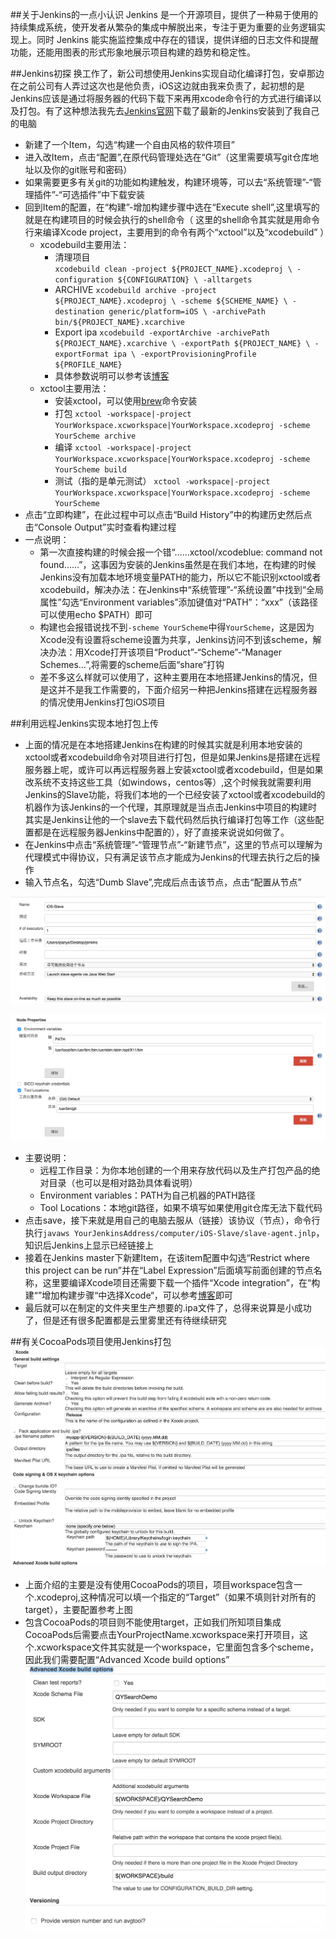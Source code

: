 ##关于Jenkins的一点小认识
Jenkins 是一个开源项目，提供了一种易于使用的持续集成系统，使开发者从繁杂的集成中解脱出来，专注于更为重要的业务逻辑实现上。同时 Jenkins 能实施监控集成中存在的错误，提供详细的日志文件和提醒功能，还能用图表的形式形象地展示项目构建的趋势和稳定性。

##Jenkins初探
换工作了，新公司想使用Jenkins实现自动化编译打包，安卓那边在之前公司有人弄过这次也是他负责，iOS这边就由我来负责了，起初想的是Jenkins应该是通过将服务器的代码下载下来再用xcode命令行的方式进行编译以及打包。有了这种想法我先去[Jenkins官网](http://jenkins-ci.org/)下载了最新的Jenkins安装到了我自己的电脑

* 新建了一个Item，勾选“构建一个自由风格的软件项目”
* 进入改Item，点击“配置”,在原代码管理处选在“Git”（这里需要填写git仓库地址以及你的git账号和密码）
* 如果需要更多有关git的功能如构建触发，构建环境等，可以去“系统管理”-“管理插件”-“可选插件”中下载安装
* 回到Item的配置，在“构建”-增加构建步骤中选在“Execute shell”,这里填写的就是在构建项目的时候会执行的shell命令（ 这里的shell命令其实就是用命令行来编译Xcode project，主要用到的命令有两个“xctool”以及“xcodebuild” ）
	* xcodebuild主要用法：
		* 清理项目							
		`xcodebuild clean -project ${PROJECT_NAME}.xcodeproj \
                 -configuration ${CONFIGURATION} \
                 -alltargets`
      * ARCHIVE
      `xcodebuild archive -project ${PROJECT_NAME}.xcodeproj \
                   -scheme ${SCHEME_NAME} \
                   -destination generic/platform=iOS \
                   -archivePath bin/${PROJECT_NAME}.xcarchive`
      * Export ipa
      `xcodebuild -exportArchive -archivePath ${PROJECT_NAME}.xcarchive \
                          -exportPath ${PROJECT_NAME} \
                          -exportFormat ipa \
                          -exportProvisioningProfile ${PROFILE_NAME}`
      * 具体参数说明可以参考该[博客](http://blog.reohou.com/how-to-export-ipa-from-archive-using-xcodebuild/)
	* xctool主要用法：
		* 安装xctool，可以使用[brew](http://brew.sh/)命令安装
		* 打包
		`xctool -workspace|-project YourWorkspace.xcworkspace|YourWorkspace.xcodeproj -scheme YourScheme archive`
		* 编译
		`xctool -workspace|-project YourWorkspace.xcworkspace|YourWorkspace.xcodeproj -scheme YourScheme build`
		* 测试（指的是单元测试）
		`xctool
  -workspace|-project YourWorkspace.xcworkspace|YourWorkspace.xcodeproj
  -scheme YourScheme`
* 点击“立即构建”，在此过程中可以点击“Build History”中的构建历史然后点击“Console Output”实时查看构建过程
* 一点说明：
	* 第一次直接构建的时候会报一个错“……xctool/xcodeblue: command not found……”，这事因为安装的Jenkins虽然是在我们本地，在构建的时候Jenkins没有加载本地环境变量PATH的能力，所以它不能识别xctool或者xcodebuild，解决办法：在Jenkins中“系统管理”-“系统设置”中找到“全局属性”勾选“Environment variables”添加键值对“PATH”：“xxx”（该路径可以使用echo $PATH）即可
	* 构建也会报错说找不到`-scheme YourScheme`中得`YourScheme`，这是因为Xcode没有设置将scheme设置为共享，Jenkins访问不到该scheme，解决办法：用Xcode打开该项目“Product”-“Scheme”-“Manager Schemes…”,将需要的scheme后面“share”打钩
	* 差不多这么样就可以使用了，这种主要用在本地搭建Jenkins的情况，但是这并不是我工作需要的，下面介绍另一种把Jenkins搭建在远程服务器的情况使用Jenkins打包iOS项目

##利用远程Jenkins实现本地打包上传
* 上面的情况是在本地搭建Jenkins在构建的时候其实就是利用本地安装的xctool或者xcodebuild命令对项目进行打包，但是如果Jenkins是搭建在远程服务器上呢，或许可以再远程服务器上安装xctool或者xcodebuild，但是如果改系统不支持这些工具（如windows，centos等）,这个时候我就需要利用Jenkins的Slave功能，将我们本地的一个已经安装了xctool或者xcodebuild的机器作为该Jenkins的一个代理，其原理就是当点击Jenkins中项目的构建时其实是Jenkins让他的一个slave去下载代码然后执行编译打包等工作（这些配置都是在远程服务器Jenkins中配置的），好了直接来说说如何做了。
* 在Jenkins中点击“系统管理”-“管理节点”-“新建节点”，这里的节点可以理解为代理模式中得协议，只有满足该节点才能成为Jenkins的代理去执行之后的操作
* 输入节点名，勾选“Dumb Slave”,完成后点击该节点，点击“配置从节点”

![image](https://github.com/peanutNote/QYJenkinsForIOS/blob/master/QYJenkinsForIOS/demo1.png)

![image](https://github.com/peanutNote/QYJenkinsForIOS/blob/master/QYJenkinsForIOS/demo2.png)

* 主要说明：
	* 远程工作目录：为你本地创建的一个用来存放代码以及生产打包产品的绝对目录（也可以是相对路劲具体看说明）
	* Environment variables：PATH为自己机器的PATH路径
	* Tool Locations：本地git路径，如果不填写如果使用git仓库无法下载代码
* 点击save，接下来就是用自己的电脑去服从（链接）该协议（节点），命令行执行`javaws YourJenkinsAddress/computer/iOS-Slave/slave-agent.jnlp`，知识后Jenkins上显示已经链接上
* 接着在Jenkins master下新建Item，在该item配置中勾选“Restrict where this project can be run”并在“Label Expression”后面填写前面创建的节点名称，这里要编译Xcode项目还需要下载一个插件“Xcode integration”，在“构建“”增加构建步骤“中选择Xcode“，可以参考[博客](https://blog.codecentric.de/en/2012/01/continuous-integration-for-ios-projects-with-jenkins-ci/)即可
* 最后就可以在制定的文件夹里生产想要的.ipa文件了，总得来说算是小成功了，但是还有很多配置都是云里雾里还有待继续研究

##有关CocoaPods项目使用Jenkins打包
![image](https://github.com/peanutNote/QYJenkinsForIOS/blob/master/QYJenkinsForIOS/demo3.png)

* 上面介绍的主要是没有使用CocoaPods的项目，项目workspace包含一个.xcodeproj,这种情况可以填一个指定的“Target”（如果不填则针对所有的target），主要配置参考上图
* 包含CocoaPods的项目则不能使用target，正如我们所知项目集成CocoaPods后需要点击YourProjectName.xcworkspace来打开项目，这个.xcworkspace文件其实就是一个workspace，它里面包含多个scheme，因此我们需要配置“Advanced Xcode build options”
![image](https://github.com/peanutNote/QYJenkinsForIOS/blob/master/QYJenkinsForIOS/demo4.png)